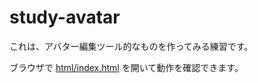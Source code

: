 # study-avatar

これは、アバター編集ツール的なものを作ってみる練習です。

ブラウザで [html/index.html](https://tomk79.github.io/study-avatar/html/) を開いて動作を確認できます。
